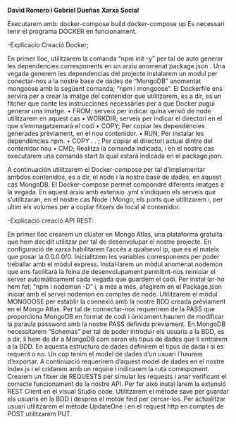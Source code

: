 **David Romero i Gabriel Dueñas**
**Xarxa Social**

Executarem amb:
docker-compose build
docker-compose up
Es necessari tenir el programa DOCKER en funcionament.

-Explicacio Creació Docker;

En primer lloc, utilitzarem la comanda “npm init -y” per tal de auto generar les dependencies corresponents en un arxiu anomenat package.json . 
Una vegada generem les dependencias del projecte instalarem un modul per conectar-nos a la nostre base de dades de “MongoDB” anomentat mongoose amb la següent comanda; “npm i mongoose”.
El Dockerfile ens servirà per a crear la imatge del contenidor que utilitzarem, es a dir, es un fitcher que conte les instrucciones necessàries per a que Docker pugui generar una imatge.
•	FROM; serveix per indicar quina versió de node utilitzarem en aquest cas
•	WORKDIR; serveix per indicar el directori en el que s’emmagatzemarà el codi
•	COPY; Per copiar les dependències generades prèviament, en el nou contenidor.
•	RUN; Per instalar les dependències npm.
•	COPY . . ; Per copiar el directori actual dintre del contenidor nou
•	CMD; Realitza la comanda indicada, i en el nostre cas executarem una comanda start la qual estará indicada en el package.json.

A continuación utilitzarem el Docker-compose per tal d’implementar ambdos contenidos, es a dir, el node i la nostre base de dades, en aquest cas MongoDB.
El Docker-compose permet compondré diferents imatges a la vegada. En aquest arxiu amb extensio .yml s’indiquen els serveis que s’utilitzaran, en el nostre cas Node i Mongo, els ports que utilitzarem i, per ultim els volumes per a copiar fitxers de local al contenidor.  

-Explicació creació API REST:

En primer lloc crearem un clúster en Mongo Atlas, una plataforma gratuïta que hem decidit utilitzar per tal de desenvolupar el nostre projecte.
En configuració de xarxa habilitarem l’accés a qualsevol ip, que es el mateix que posar la 0.0.0.0/0.
Inicialitzem les variables corresponents per poder treballar amb el mòdul express.
Instal·larem un mòdul anomenat nodemon que ens facilitarà la feina de desenvolupament permitint-nos reiniciar el server automàticament cada vegada que guardem el codi.
Per instal·lar-ho hem fet; “npm i nodemon -D” i, a més a més, afegirem en el Package.json iniciar amb el servei nodemon en comptes de node. 
Utilitzarem el mòdul MONGOOSE per establir la connexió amb la nostre BDD creada prèviament en el Mongo Atlas.
Per tal de connectar-nos requerirem de la PASS que proporciona MongoDB en format de codi i únicament haurem de modificar la paraula password amb la nostre PASS definida prèviament.
En MongoDB necessitarem “Schemas” per tal de poder introduir els usuaris a la BDD, es a dir, li hem de dir a MongoDB com seran els tipus de dades que li entrarem a la BDD.
En aquesta estructura de dades definirem el tipus de dada i si es requerit o no.
Un cop tenim el model de dades d’un usuari l’haurem d’exportar.
A continuació requerirem d’aquest model de dades en el nostre Index.js i el cridarem amb un require i indicarem la ruta corresponent.
Crearem un fitxer de REQUESTS per simular les requests i anar verificant el correcte funcionament de la nostre API. 
Per fer això instal·larem la extensió REST Client en el visual Studio code.
Utilitzarem el mètode save per guardar els usuaris en la BDD i despres el motde find per cercar-los.
Per actualitzar usuari utilitzarem el mètode UpdateOne i en el request http en comptes de POST utilitzarem PUT.
